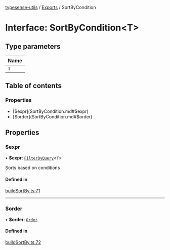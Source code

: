 [typesense-utils](../README.md) / [Exports](../modules.md) / SortByCondition

# Interface: SortByCondition<T\>

## Type parameters

| Name |
| :------ |
| `T` |

## Table of contents

### Properties

- [$expr](SortByCondition.md#$expr)
- [$order](SortByCondition.md#$order)

## Properties

### $expr

• **$expr**: [`FilterByQuery`](../modules.md#filterbyquery)<`T`\>

Sorts based on conditions

#### Defined in

[buildSortBy.ts:71](https://github.com/igrek8/typesense-utils/blob/2d5a8df/src/buildSortBy.ts#L71)

___

### $order

• **$order**: [`Order`](../enums/Order.md)

#### Defined in

[buildSortBy.ts:72](https://github.com/igrek8/typesense-utils/blob/2d5a8df/src/buildSortBy.ts#L72)

